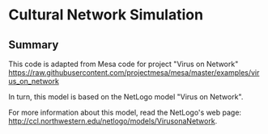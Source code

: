 # Cultural Network Simulation

## Summary

This code is adapted from Mesa code for project "Virus on Network" https://raw.githubusercontent.com/projectmesa/mesa/master/examples/virus_on_network

In turn, this model is based on the NetLogo model "Virus on Network".

For more information about this model, read the NetLogo's web page: http://ccl.northwestern.edu/netlogo/models/VirusonaNetwork.


